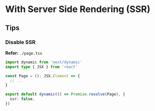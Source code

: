# With Server Side Rendering (SSR)

## Tips

### Disable SSR

**Refer:** `./page.tsx`

```ts
import dynamic from 'next/dynamic'
import type { JSX } from 'react'

const Page = (): JSX.Element => {
  // ...
}

export default dynamic(() => Promise.resolve(Page), {
  ssr: false,
})
```
